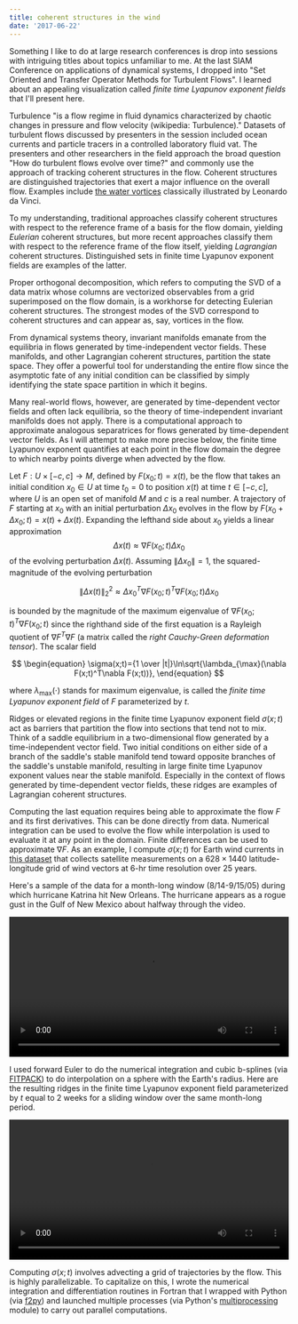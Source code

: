 ```yaml
---
title: coherent structures in the wind
date: '2017-06-22'
---
```


<script>
    import KatrinaVf from "$lib/assets/media/katrina_vf.mp4"
    import KatrinaLcs from "$lib/assets/media/katrina_lcs.mp4"
</script>

Something I like to do at large research conferences is drop into sessions with intriguing titles about topics unfamiliar to me. At the last SIAM Conference on applications of dynamical systems, I dropped into "Set Oriented and Transfer Operator Methods for Turbulent Flows". I learned about an appealing visualization called _finite time Lyapunov exponent fields_ that I'll present here.

Turbulence "is a flow regime in fluid dynamics characterized by chaotic changes in pressure and flow velocity (wikipedia: Turbulence)." Datasets of turbulent flows discussed by presenters in the session included ocean currents and particle tracers in a controlled laboratory fluid vat. The presenters and other researchers in the field approach the broad question "How do turbulent flows evolve over time?" and commonly use the approach of tracking coherent structures in the flow. Coherent structures are distinguished trajectories that exert a major influence on the overall flow. Examples include [the water vortices][davinci] classically illustrated by Leonardo da Vinci.

To my understanding, traditional approaches classify coherent structures with respect to the reference frame of a basis for the flow domain, yielding _Eulerian_ coherent structures, but more recent approaches classify them with respect to the reference frame of the flow itself, yielding _Lagrangian_ coherent structures. Distinguished sets in finite time Lyapunov exponent fields are examples of the latter.

Proper orthogonal decomposition, which refers to computing the SVD of a data matrix whose columns are vectorized observables from a grid superimposed on the flow domain, is a workhorse for detecting Eulerian coherent structures. The strongest modes of the SVD correspond to coherent structures and can appear as, say, vortices in the flow.

From dynamical systems theory, invariant manifolds emanate from the equilibria in flows generated by time-independent vector fields. These manifolds, and other Lagrangian coherent structures, partition the state space. They offer a powerful tool for understanding the entire flow since the asymptotic fate of any initial condition can be classified by simply identifying the state space partition in which it begins.

Many real-world flows, however, are generated by time-dependent vector fields and often lack equilibria, so the theory of time-independent invariant manifolds does not apply. There is a computational approach to approximate analogous separatrices for flows generated by time-dependent vector fields. As I will attempt to make more precise below, the finite time Lyapunov exponent quantifies at each point in the flow domain the degree to which nearby points diverge when advected by the flow.

Let $F:U\times[-c,c]\rightarrow M$, defined by $F(x_0;t)=x(t)$, be the flow that takes an initial condition $x_0\in U$ at time $t_0=0$ to position $x(t)$ at time $t\in[-c,c]$, where $U$ is an open set of manifold $M$ and $c$ is a real number. A trajectory of $F$ starting at $x_0$ with an initial perturbation $\Delta x_0$ evolves in the flow by $F(x_0+\Delta x_0;t)=x(t)+\Delta x(t)$. Expanding the lefthand side about $x_0$ yields a linear approximation $$\Delta x(t)\approx\nabla F(x_0;t)\Delta x_0$$ of the evolving perturbation $\Delta x(t)$. Assuming $\|\Delta x_0\|=1$, the squared-magnitude of the evolving perturbation

$$
\begin{equation}
\|\Delta x(t)\|_2^2\approx\Delta x_0^T\nabla F(x_0;t)^T\nabla F(x_0;t)\Delta x_0
\end{equation}
$$

is bounded by the magnitude of the maximum eigenvalue of $\nabla F(x_0;t)^T \nabla F(x_0;t)$ since the righthand side of the first equation is a Rayleigh quotient of $\nabla F^T\nabla F$ (a matrix called the _right Cauchy-Green deformation tensor_). The scalar field

$$
\begin{equation}
\sigma(x;t)={1 \over |t|}\ln\sqrt{\lambda_{\max}(\nabla F(x;t)^T\nabla F(x;t))},
\end{equation}
$$

where $\lambda_{\max}(\cdot)$ stands for maximum eigenvalue, is called the _finite time Lyapunov exponent field_ of $F$ parameterized by $t$.

Ridges or elevated regions in the finite time Lyapunov exponent field $\sigma(x;t)$ act as barriers that partition the flow into sections that tend not to mix. Think of a saddle equilibrium in a two-dimensional flow generated by a time-independent vector field. Two initial conditions on either side of a branch of the saddle's stable manifold tend toward opposite branches of the saddle's unstable manifold, resulting in large finite time Lyapunov exponent values near the stable manifold. Especially in the context of flows generated by time-dependent vector fields, these ridges are examples of Lagrangian coherent structures.

Computing the last equation requires being able to approximate the flow $F$ and its first derivatives. This can be done directly from data. Numerical integration can be used to evolve the flow while interpolation is used to evaluate it at any point in the domain. Finite differences can be used to approximate $\nabla F$. As an example, I compute $\sigma(x;t)$ for Earth wind currents in [this dataset][dataset] that collects satellite measurements on a $628\times 1440$ latitude-longitude grid of wind vectors at 6-hr time resolution over 25 years.

Here's a sample of the data for a month-long window (8/14-9/15/05) during which hurricane Katrina hit New Orleans. The hurricane appears as a rogue gust in the Gulf of New Mexico about halfway through the video.

<video src={KatrinaVf} width="100%" controls></video>

I used forward Euler to do the numerical integration and cubic b-splines (via [FITPACK][fitpack]) to do interpolation on a sphere with the Earth's radius. Here are the resulting ridges in the finite time Lyapunov exponent field parameterized by $t$ equal to 2 weeks for a sliding window over the same month-long period.

<video src={KatrinaLcs} width="100%" controls></video>

Computing $\sigma(x;t)$ involves advecting a grid of trajectories by the flow. This is highly parallelizable. To capitalize on this, I wrote the numerical integration and differentiation routines in Fortran that I wrapped with Python (via [f2py][f2py]) and launched multiple processes (via Python's [multiprocessing][multiprocessing] module) to carry out parallel computations.

[davinci]: https://www.google.com/search?q=da+vinci+water+vortex
[dataset]: https://podaac.jpl.nasa.gov/dataset/CCMP_MEASURES_ATLAS_L4_OW_L3_0_WIND_VECTORS_FLK
[fitpack]: http://www.netlib.org/fitpack
[f2py]: https://docs.scipy.org/doc/numpy-dev/f2py
[multiprocessing]: https://docs.python.org/2/library/multiprocessing.html
